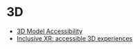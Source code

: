# 3D
- [3D Model Accessibility](https://scottvinkle.me/blogs/work/3d-model-accessibility)
- [Inclusive XR: accessible 3D experiences](https://tetralogical.com/blog/2023/01/20/inclusive-xr-accessible-3d-experiences/)
